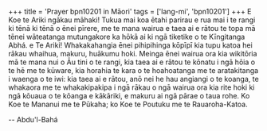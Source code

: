 +++
title = 'Prayer bpn10201 in Māori'
tags = ['lang-mi', 'bpn10201']
+++
E Koe te Ariki ngākau māhaki! Tukua mai koa ētahi parirau e rua mai i te rangi ki tēnā ki tēnā o ēnei pīrere, me te mana wairua e taea ai e rātou te topa mā tēnei wāteatanga mutungakore ka hōkā ai ki ngā tiketike o te Kīngitanga Abhá. e Te Ariki! Whakakahangia ēnei pihipihinga kōpīpī kia tupu katoa hei rākau whaihua, makuru, huākumu hoki. Meinga ēnei wairua ora kia wikitōria mā te mana nui o Āu tini o te rangi, kia taea ai e rātou te kōnatu i ngā hōia o te hē me te kūware, kia horahia te kara o te hoahoatanga me te aratakitanga i waenga o te iwi: kia taea ai e rātou, anō nei he hau angiangi o te koanga, te whakaora me te whakakipakipa i ngā rākau o ngā wairua ora kia rite hoki ki ngā kōuaua o te kōanga e kākāriki, e makuru ai ngā pārae o taua rohe. Ko Koe te Mananui me te Pūkaha; ko Koe te Poutuku me te Rauaroha-Katoa.

-- Abdu'l-Bahá
